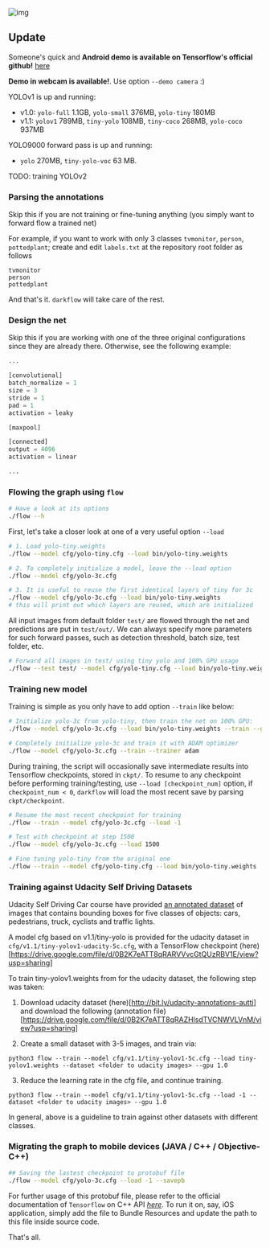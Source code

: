 ![img](person.jpg)

## Update

Someone's quick and 
**Android demo is available on Tensorflow's official github!** [here](https://github.com/tensorflow/tensorflow/blob/master/tensorflow/examples/android/src/org/tensorflow/demo/TensorFlowYoloDetector.java)

**Demo in webcam is available!**. Use option `--demo camera` :)

YOLOv1 is up and running:
- v1.0: `yolo-full` 1.1GB, `yolo-small` 376MB, `yolo-tiny` 180MB
- v1.1: `yolov1` 789MB, `tiny-yolo` 108MB, `tiny-coco` 268MB, `yolo-coco` 937MB

YOLO9000 forward pass is up and running:
- `yolo` 270MB, `tiny-yolo-voc` 63 MB.

TODO: training YOLOv2

### Parsing the annotations

Skip this if you are not training or fine-tuning anything (you simply want to forward flow a trained net)

For example, if you want to work with only 3 classes `tvmonitor`, `person`, `pottedplant`; create and edit `labels.txt` at the repository root folder as follows

```
tvmonitor
person
pottedplant
```

And that's it. `darkflow` will take care of the rest.

### Design the net

Skip this if you are working with one of the three original configurations since they are already there. Otherwise, see the following example:

```python
...

[convolutional]
batch_normalize = 1
size = 3
stride = 1
pad = 1
activation = leaky

[maxpool]

[connected]
output = 4096
activation = linear

...
```

### Flowing the graph using `flow`

```bash
# Have a look at its options
./flow --h
```

First, let's take a closer look at one of a very useful option `--load`

```bash
# 1. Load yolo-tiny.weights
./flow --model cfg/yolo-tiny.cfg --load bin/yolo-tiny.weights

# 2. To completely initialize a model, leave the --load option
./flow --model cfg/yolo-3c.cfg

# 3. It is useful to reuse the first identical layers of tiny for 3c
./flow --model cfg/yolo-3c.cfg --load bin/yolo-tiny.weights
# this will print out which layers are reused, which are initialized
```

All input images from default folder `test/` are flowed through the net and predictions are put in `test/out/`. We can always specify more parameters for such forward passes, such as detection threshold, batch size, test folder, etc.

```bash
# Forward all images in test/ using tiny yolo and 100% GPU usage
./flow --test test/ --model cfg/yolo-tiny.cfg --load bin/yolo-tiny.weights --gpu 1.0
```

### Training new model

Training is simple as you only have to add option `--train` like below:

```bash
# Initialize yolo-3c from yolo-tiny, then train the net on 100% GPU:
./flow --model cfg/yolo-3c.cfg --load bin/yolo-tiny.weights --train --gpu 1.0

# Completely initialize yolo-3c and train it with ADAM optimizer
./flow --model cfg/yolo-3c.cfg --train --trainer adam
```

During training, the script will occasionally save intermediate results into Tensorflow checkpoints, stored in `ckpt/`. To resume to any checkpoint before performing training/testing, use `--load [checkpoint_num]` option, if `checkpoint_num < 0`, `darkflow` will load the most recent save by parsing `ckpt/checkpoint`.

```bash
# Resume the most recent checkpoint for training
./flow --train --model cfg/yolo-3c.cfg --load -1

# Test with checkpoint at step 1500
./flow --model cfg/yolo-3c.cfg --load 1500

# Fine tuning yolo-tiny from the original one
./flow --train --model cfg/yolo-tiny.cfg --load bin/yolo-tiny.weights
```

### Training against Udacity Self Driving Datasets
Udacity Self Driving Car course have provided [an annotated dataset](https://github.com/udacity/self-driving-car/tree/master/annotations) of images that contains bounding boxes for five classes of objects: cars, pedestrians, truck, cyclists and traffic lights.

A model cfg based on v1.1/tiny-yolo is provided for the udacity dataset in `cfg/v1.1/tiny-yolov1-udacity-5c.cfg`, with a TensorFlow checkpoint (here)[https://drive.google.com/file/d/0B2K7eATT8qRARVVvcGtQUzRBV1E/view?usp=sharing]

To train tiny-yolov1.weights from for the udacity dataset, the following step was taken:
1. Download udacity dataset (here)[http://bit.ly/udacity-annotations-autti] and download the following (annotation file)[https://drive.google.com/file/d/0B2K7eATT8qRAZHlsdTVCNWVLVnM/view?usp=sharing]

2. Create a small dataset with 3-5 images, and train via:
```
python3 flow --train --model cfg/v1.1/tiny-yolov1-5c.cfg --load tiny-yolov1.weights --dataset <folder to udacity images> --gpu 1.0
```
3. Reduce the learning rate in the cfg file, and continue training.
```
python3 flow --train --model cfg/v1.1/tiny-yolov1-5c.cfg --load -1 --dataset <folder to udacity images> --gpu 1.0
```

In general, above is a guideline to train against other datasets with different classes.


### Migrating the graph to mobile devices (JAVA / C++ / Objective-C++)

```bash
## Saving the lastest checkpoint to protobuf file
./flow --model cfg/yolo-3c.cfg --load -1 --savepb
```

For further usage of this protobuf file, please refer to the official documentation of `Tensorflow` on C++ API [_here_](https://www.tensorflow.org/versions/r0.9/api_docs/cc/index.html). To run it on, say, iOS application, simply add the file to Bundle Resources and update the path to this file inside source code.

That's all.
